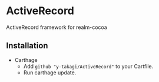 # ActiveRecord
ActiveRecord framework for realm-cocoa

## Installation

- Carthage
  - Add `github "y-takagi/ActiveRecord"` to your Cartfile.
  - Run carthage update.
